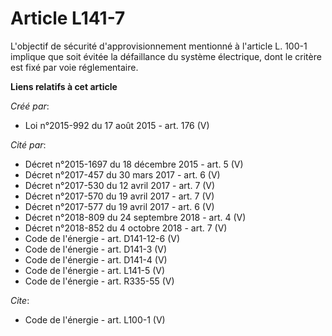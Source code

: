 # Article L141-7

L'objectif de sécurité d'approvisionnement mentionné à l'article L. 100-1 implique que soit évitée la défaillance du système
électrique, dont le critère est fixé par voie réglementaire.

**Liens relatifs à cet article**

_Créé par_:

  - Loi n°2015-992 du 17 août 2015 - art. 176 (V)

_Cité par_:

  - Décret n°2015-1697 du 18 décembre 2015 - art. 5 (V)
  - Décret n°2017-457 du 30 mars 2017 - art. 6 (V)
  - Décret n°2017-530 du 12 avril 2017 - art. 7 (V)
  - Décret n°2017-570 du 19 avril 2017 - art. 7 (V)
  - Décret n°2017-577 du 19 avril 2017 - art. 6 (V)
  - Décret n°2018-809 du 24 septembre 2018 - art. 4 (V)
  - Décret n°2018-852 du 4 octobre 2018 - art. 7 (V)
  - Code de l'énergie - art. D141-12-6 (V)
  - Code de l'énergie - art. D141-3 (V)
  - Code de l'énergie - art. D141-4 (V)
  - Code de l'énergie - art. L141-5 (V)
  - Code de l'énergie - art. R335-55 (V)

_Cite_:

  - Code de l'énergie - art. L100-1 (V)

